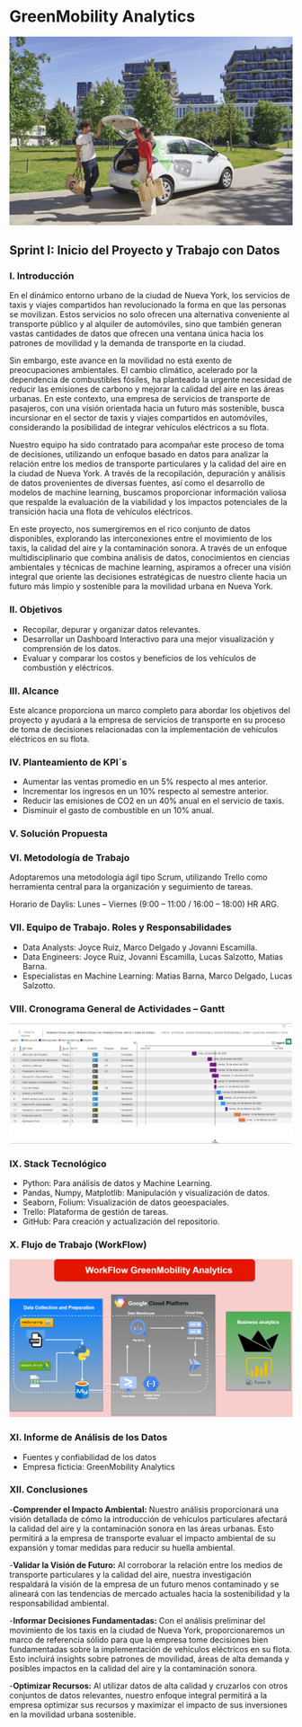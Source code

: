 # GreenMobility Analytics
![Portada](img/img1.jpg)

## Sprint I: Inicio del Proyecto y Trabajo con Datos

### I. Introducción

En el dinámico entorno urbano de la ciudad de Nueva York, los servicios de taxis y viajes compartidos han revolucionado la forma en que las personas se movilizan. Estos servicios no solo ofrecen una alternativa conveniente al transporte público y al alquiler de automóviles, sino que también generan vastas cantidades de datos que ofrecen una ventana única hacia los patrones de movilidad y la demanda de transporte en la ciudad.

Sin embargo, este avance en la movilidad no está exento de preocupaciones ambientales. El cambio climático, acelerado por la dependencia de combustibles fósiles, ha planteado la urgente necesidad de reducir las emisiones de carbono y mejorar la calidad del aire en las áreas urbanas. En este contexto, una empresa de servicios de transporte de pasajeros, con una visión orientada hacia un futuro más sostenible, busca incursionar en el sector de taxis y viajes compartidos en automóviles, considerando la posibilidad de integrar vehículos eléctricos a su flota.

Nuestro equipo ha sido contratado para acompañar este proceso de toma de decisiones, utilizando un enfoque basado en datos para analizar la relación entre los medios de transporte particulares y la calidad del aire en la ciudad de Nueva York. A través de la recopilación, depuración y análisis de datos provenientes de diversas fuentes, así como el desarrollo de modelos de machine learning, buscamos proporcionar información valiosa que respalde la evaluación de la viabilidad y los impactos potenciales de la transición hacia una flota de vehículos eléctricos.

En este proyecto, nos sumergiremos en el rico conjunto de datos disponibles, explorando las interconexiones entre el movimiento de los taxis, la calidad del aire y la contaminación sonora. A través de un enfoque multidisciplinario que combina análisis de datos, conocimientos en ciencias ambientales y técnicas de machine learning, aspiramos a ofrecer una visión integral que oriente las decisiones estratégicas de nuestro cliente hacia un futuro más limpio y sostenible para la movilidad urbana en Nueva York.

### II. Objetivos

- Recopilar, depurar y organizar datos relevantes.
- Desarrollar un Dashboard Interactivo para una mejor visualización y comprensión de los datos.
- Evaluar y comparar los costos y beneficios de los vehículos de combustión y eléctricos.

### III. Alcance

Este alcance proporciona un marco completo para abordar los objetivos del proyecto y ayudará a la empresa de servicios de transporte en su proceso de toma de decisiones relacionadas con la implementación de vehículos eléctricos en su flota.

### IV. Planteamiento de KPI´s

- Aumentar las ventas promedio en un 5% respecto al mes anterior.
- Incrementar los ingresos en un 10% respecto al semestre anterior.
- Reducir las emisiones de CO2 en un 40% anual en el servicio de taxis.
- Disminuir el gasto de combustible en un 10% anual.

### V. Solución Propuesta

### VI. Metodología de Trabajo
   
   Adoptaremos una metodología ágil tipo Scrum, utilizando Trello como herramienta central para la organización y seguimiento de tareas.

   Horario de Daylis: Lunes – Viernes (9:00 – 11:00 / 16:00 – 18:00) HR ARG.

### VII. Equipo de Trabajo. Roles y Responsabilidades

   - Data Analysts: Joyce Ruiz, Marco Delgado y Jovanni Escamilla.
   - Data Engineers: Joyce Ruiz, Jovanni Escamilla, Lucas Salzotto, Matias Barna.
   - Especialistas en Machine Learning: Matias Barna, Marco Delgado, Lucas Salzotto.

### VIII. Cronograma General de Actividades – Gantt

   ![Diagrama de Gantt](img/gantt.png)

### IX. Stack Tecnológico

   - Python: Para análisis de datos y Machine Learning.
   - Pandas, Numpy, Matplotlib: Manipulación y visualización de datos.
   - Seaborn, Folium: Visualización de datos geoespaciales.
   - Trello: Plataforma de gestión de tareas.
   - GitHub: Para creación y actualización del repositorio.

### X. Flujo de Trabajo (WorkFlow)

   ![Diagrama de flujo del proyecto](img/workflow.png)


### XI. Informe de Análisis de los Datos

   - Fuentes y confiabilidad de los datos
   - Empresa ficticia: GreenMobility Analytics

### XII. Conclusiones

-**Comprender el Impacto Ambiental:** Nuestro análisis proporcionará una visión detallada de cómo la introducción de vehículos particulares afectará la calidad del aire y la contaminación sonora en las áreas urbanas. Esto permitirá a la empresa de transporte evaluar el impacto ambiental de su expansión y tomar medidas para reducir su huella ambiental.

-**Validar la Visión de Futuro:** Al corroborar la relación entre los medios de transporte particulares y la calidad del aire, nuestra investigación respaldará la visión de la empresa de un futuro menos contaminado y se alineará con las tendencias de mercado actuales hacia la sostenibilidad y la responsabilidad ambiental.

-**Informar Decisiones Fundamentadas:** Con el análisis preliminar del movimiento de los taxis en la ciudad de Nueva York, proporcionaremos un marco de referencia sólido para que la empresa tome decisiones bien fundamentadas sobre la implementación de vehículos eléctricos en su flota. Esto incluirá insights sobre patrones de movilidad, áreas de alta demanda y posibles impactos en la calidad del aire y la contaminación sonora.

-**Optimizar Recursos:** Al utilizar datos de alta calidad y cruzarlos con otros conjuntos de datos relevantes, nuestro enfoque integral permitirá a la empresa optimizar sus recursos y maximizar el impacto de sus inversiones en la movilidad urbana sostenible.


